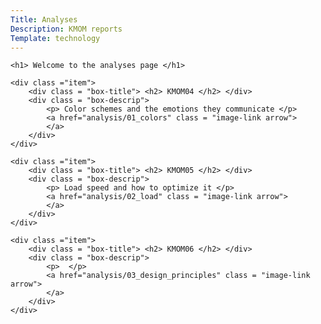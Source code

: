 ```yaml
---
Title: Analyses
Description: KMOM reports
Template: technology
---
```


<div class = "landingpage">

    <h1> Welcome to the analyses page </h1>

    <div class ="item">
        <div class = "box-title"> <h2> KMOM04 </h2> </div>
        <div class = "box-descrip">
            <p> Color schemes and the emotions they communicate </p>
            <a href="analysis/01_colors" class = "image-link arrow">
            </a>
        </div>
    </div>

    <div class ="item">
        <div class = "box-title"> <h2> KMOM05 </h2> </div>
        <div class = "box-descrip">
            <p> Load speed and how to optimize it </p>
            <a href="analysis/02_load" class = "image-link arrow">
            </a>
        </div>
    </div>

    <div class ="item">
        <div class = "box-title"> <h2> KMOM06 </h2> </div>
        <div class = "box-descrip">
            <p>  </p>
            <a href="analysis/03_design_principles" class = "image-link arrow">
            </a>
        </div>
    </div>

</div>
